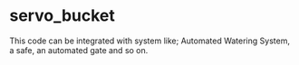 # servo_bucket
This code can be integrated with system like; Automated Watering System, a safe, an automated gate and so on.
